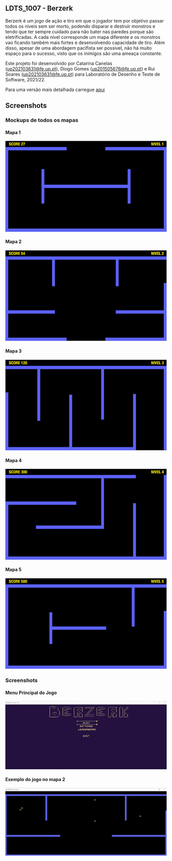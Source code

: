 ## LDTS_1007 - Berzerk

Berzerk é um jogo de ação e tiro em que o jogador tem por objetivo passar todos os niveis sem ser morto, podendo disparar e destruir monstros e tendo que ter sempre cuidado para não bater nas paredes porque são eletrificadas. A cada nível corresponde um mapa diferente e os monstros vao ficando também mais fortes e desenvolvendo capacidade de tiro. Além disso, apesar de uma abordagem pacifista ser possivel, não há muito espaço para o sucesso, visto que os inimigos são uma ameaça constante. 

Este projeto foi desenvolvido por Catarina Canelas (up202103631@fe.up.pt), Diogo Gomes (up201505676@fe.up.pt) e Rui Soares (up202103631@fe.up.pt) para Laboratório de Desenho e Teste de Software, 2021/22.

Para uma versão mais detalhada carregue [aqui](docs/README.md)


## Screenshots

### Mockups de todos os mapas 

#### Mapa 1

![This is an image](./docs/images/mockups/nivel1.png)

#### Mapa 2

![This is an image](./docs/images/mockups/nivel2.png)

#### Mapa 3

![This is an image](./docs/images/mockups/nivel3.png)

#### Mapa 4

![This is an image](./docs/images/mockups/nivel4.png)

#### Mapa 5

![This is an image](./docs/images/mockups/nivel5.png)

### Screenshots

#### Menu Principal do Jogo

![This is an image](./docs/images/MenuJogo.jpeg)

#### Exemplo do jogo no mapa 2

![This is an image](./docs/images/ExemploRealJogo.jpeg)
